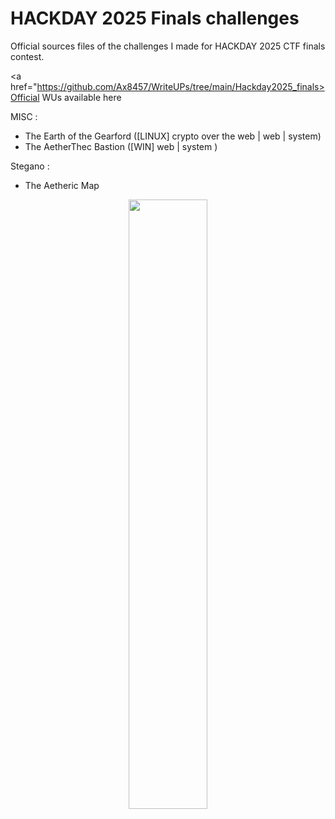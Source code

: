 # HACKDAY 2025 Finals challenges
Official sources files of the challenges I made for HACKDAY 2025 CTF finals contest.

<a href="https://github.com/Ax8457/WriteUPs/tree/main/Hackday2025_finals>Official WUs available here</a>

MISC : 

- The Earth of the Gearford ([LINUX] crypto over the web | web | system)
- The AetherThec Bastion ([WIN] web | system )

Stegano : 

- The Aetheric Map

<p align="center"><img src="hackday-logo-2025.png" style="width:50%">
</p>

